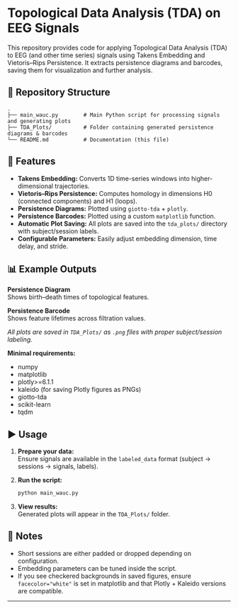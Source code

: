 # Topological Data Analysis (TDA) on EEG Signals

This repository provides code for applying Topological Data Analysis (TDA) to EEG (and other time series) signals using Takens Embedding and Vietoris–Rips Persistence. It extracts persistence diagrams and barcodes, saving them for visualization and further analysis.

## 📂 Repository Structure

```
.
├── main_wauc.py        # Main Python script for processing signals and generating plots
├── TDA_Plots/          # Folder containing generated persistence diagrams & barcodes
└── README.md           # Documentation (this file)
```

## 🚀 Features

- **Takens Embedding:** Converts 1D time-series windows into higher-dimensional trajectories.
- **Vietoris–Rips Persistence:** Computes homology in dimensions H0 (connected components) and H1 (loops).
- **Persistence Diagrams:** Plotted using `giotto-tda` + `plotly`.
- **Persistence Barcodes:** Plotted using a custom `matplotlib` function.
- **Automatic Plot Saving:** All plots are saved into the `tda_plots/` directory with subject/session labels.
- **Configurable Parameters:** Easily adjust embedding dimension, time delay, and stride.

## 📊 Example Outputs

**Persistence Diagram**  
Shows birth–death times of topological features.

**Persistence Barcode**  
Shows feature lifetimes across filtration values.

_All plots are saved in `TDA_Plots/` as `.png` files with proper subject/session labeling._


**Minimal requirements:**

- numpy
- matplotlib
- plotly>=6.1.1
- kaleido (for saving Plotly figures as PNGs)
- giotto-tda
- scikit-learn
- tqdm

## ▶️ Usage

1. **Prepare your data:**  
   Ensure signals are available in the `labeled_data` format (subject → sessions → signals, labels).

2. **Run the script:**

   ```bash
   python main_wauc.py
   ```

3. **View results:**  
   Generated plots will appear in the `TDA_Plots/` folder.

## 📌 Notes

- Short sessions are either padded or dropped depending on configuration.
- Embedding parameters can be tuned inside the script.
- If you see checkered backgrounds in saved figures, ensure `facecolor="white"` is set in matplotlib and that Plotly + Kaleido versions are compatible.

---

